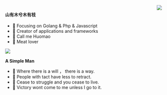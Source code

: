<img  align="right" src="https://github-readme-streak-stats.herokuapp.com?user=w303972870&theme=neon_blurange&hide_border=true&locale=zh&date_format=%5BY.%5Dn.j" />






####  山有木兮木有枝

- :orange_book: Focusing on Golang & Php & Javascript
- :hammer: Creator of applications and frameworks
- :boy: Call me Huomao
- :meat_on_bone: Meat lover
<img  align="left" src="https://github-readme-stats.vercel.app/api?username=w303972870&show_icons=true&hide_title=true&theme=outrun&hide_border=true" />

<br/>
<p><b>A Simple Man</b>
<ul>
<li> 🔭 Where there is a will ， there is a way.</li>
<li> 🌱 People with tact have less to retract.</li>
<li> 👯 Cease to struggle and you cease to live.</li>
<li> 🤔 Victory wont come to me unless I go to it. </li>
</ul>

<!--
<img  align="right" src="https://github-readme-stats.vercel.app/api/top-langs/?username=w303972870&theme=outrun" />
<img  align="center" src="https://activity-graph.herokuapp.com/graph?username=w303972870&theme=dracula" />
-->
